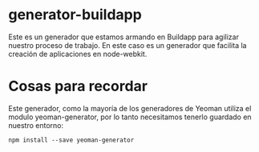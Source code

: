 # generator-buildapp
Este es un generador que estamos armando en Buildapp para agilizar nuestro proceso de trabajo. En este caso es un generador que facilita la creación de aplicaciones en node-webkit.

# Cosas para recordar
Este generador, como la mayoría de los generadores de Yeoman utiliza el modulo yeoman-generator, por lo tanto necesitamos tenerlo guardado en nuestro entorno:

```
npm install --save yeoman-generator
```
